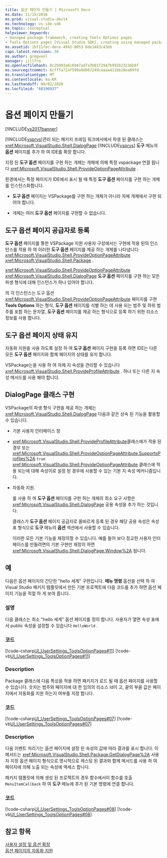```yaml
---
title: 옵션 페이지 만들기 | Microsoft Docs
ms.date: 11/15/2016
ms.prod: visual-studio-dev14
ms.technology: vs-ide-sdk
ms.topic: conceptual
helpviewer_keywords:
- managed package framework, creating Tools Options pages
- Tools Options pages [Visual Studio SDK], creating using managed package framework
ms.assetid: 1bf11fec-dece-4943-8053-6de1483c43eb
caps.latest.revision: 30
ms.author: gregvanl
manager: jillfra
ms.openlocfilehash: 8c2b993a6c6947adfa3b01f2947b992b23236b8f
ms.sourcegitcommit: 6cfffa72af599a9d667249caaaa411bb28ea69fd
ms.translationtype: MT
ms.contentlocale: ko-KR
ms.lasthandoff: 09/02/2020
ms.locfileid: "68196937"
---
```

# <a name="creating-options-pages"></a>옵션 페이지 만들기
[!INCLUDE[vs2017banner](../../includes/vs2017banner.md)]

[!INCLUDE[vsprvs](../../includes/vsprvs-md.md)]관리 되는 패키지 프레임 워크에서에서 파생 된 클래스는 <xref:Microsoft.VisualStudio.Shell.DialogPage> [!INCLUDE[vsprvs](../../includes/vsprvs-md.md)] **도구** 메뉴의 **옵션** 페이지를 추가 하 여 IDE를 확장 합니다.  
  
 지정 된 **도구 옵션** 페이지를 구현 하는 개체는 개체에 의해 특정 vspackage 연결 됩니다 <xref:Microsoft.VisualStudio.Shell.ProvideOptionPageAttribute> .  
  
 환경에서는 특정 페이지가 IDE에서 표시 될 때 특정 **도구 옵션** 페이지를 구현 하는 개체를 인스턴스화합니다.  
  
- **도구 옵션** 페이지는 VSPackage를 구현 하는 개체가 아니라 자체 개체에서 구현 되어야 합니다.  
  
- 개체는 여러 **도구 옵션** 페이지를 구현할 수 없습니다.  
  
## <a name="registering-as-a-tools-options-page-provider"></a>도구 옵션 페이지 공급자로 등록  
 **도구 옵션** 페이지를 통한 VSPackage 지원 사용자 구성에서는 구현에 적용 된의 인스턴스를 적용 하 여 이러한 **도구 옵션** 페이지를 제공 하는 개체를 나타냅니다 <xref:Microsoft.VisualStudio.Shell.ProvideOptionPageAttribute> <xref:Microsoft.VisualStudio.Shell.Package> .  
  
 <xref:Microsoft.VisualStudio.Shell.ProvideOptionPageAttribute> <xref:Microsoft.VisualStudio.Shell.DialogPage> **도구 옵션** 페이지를 구현 하는 모든 파생 형식에 대해 인스턴스가 하나 있어야 합니다.  
  
 의 각 인스턴스는 도구 옵션 <xref:Microsoft.VisualStudio.Shell.ProvideOptionPageAttribute> 페이지를 구현 **Tools Options** 하는 형식, **도구 옵션** 페이지를 식별 하는 데 사용 되는 범주 및 하위 범주를 포함 하는 문자열, **도구 옵션** 페이지를 제공 하는 형식으로 등록 하기 위한 리소스 정보를 사용 합니다.  
  
## <a name="persisting-tools-options-page-state"></a>도구 옵션 페이지 상태 유지  
 자동화 지원을 사용 하도록 설정 하 여 **도구 옵션** 페이지 구현을 등록 하면 IDE는 다른 모든 **도구 옵션** 페이지와 함께 페이지의 상태를 유지 합니다.  
  
 VSPackage는을 사용 하 여 자체 지 속성을 관리할 수 있습니다 <xref:Microsoft.VisualStudio.Shell.ProvideProfileAttribute> . 하나 또는 다른 지 속성 메서드를 사용 해야 합니다.  
  
## <a name="implementing-dialogpage-class"></a>DialogPage 클래스 구현  
 VSPackage의 파생 형식 구현을 제공 하는 개체는 <xref:Microsoft.VisualStudio.Shell.DialogPage> 다음과 같은 상속 된 기능을 활용할 수 있습니다.  
  
- 기본 사용자 인터페이스 창  
  
- <xref:Microsoft.VisualStudio.Shell.ProvideProfileAttribute>클래스에가 적용 된 경우 또는 <xref:Microsoft.VisualStudio.Shell.ProvideOptionPageAttribute.SupportsProfiles%2A> `true` <xref:Microsoft.VisualStudio.Shell.ProvideOptionPageAttribute> 클래스에 적용 되는에 대해 속성이로 설정 된 경우에 사용할 수 있는 기본 지 속성 메커니즘입니다.  
  
- 자동화 지원.  
  
  를 사용 하 여 **도구 옵션** 페이지를 구현 하는 개체의 최소 요구 사항은 <xref:Microsoft.VisualStudio.Shell.DialogPage> 공용 속성을 추가 하는 것입니다.  
  
  클래스가 **도구 옵션** 페이지 공급자로 올바르게 등록 된 경우 해당 공용 속성은 속성 표 형식으로 **도구** 메뉴의 **옵션** 섹션에서 사용할 수 있습니다.  
  
  이러한 모든 기본 기능을 재정의할 수 있습니다. 예를 들어 보다 정교한 사용자 인터페이스를 만들려면의 기본 구현만 재정의 하면 <xref:Microsoft.VisualStudio.Shell.DialogPage.Window%2A> 됩니다.  
  
## <a name="example"></a>예  
 다음은 옵션 페이지의 간단한 "hello 세계" 구현입니다. **메뉴 명령** 옵션을 선택 하 여 Visual Studio 패키지 템플릿에서 만든 기본 프로젝트에 다음 코드를 추가 하면 옵션 페이지 기능을 적절 하 게 보여 줍니다.  
  
### <a name="description"></a>설명  
 다음 클래스는 최소 "hello 세계" 옵션 페이지를 정의 합니다. 사용자가 열면 속성 표에서 public 속성을 설정할 수 있습니다 `HelloWorld` .  
  
### <a name="code"></a>코드  
 [!code-csharp[UI_UserSettings_ToolsOptionPages#11](../../snippets/csharp/VS_Snippets_VSSDK/ui_usersettings_toolsoptionpages/cs/class1.cs#11)]
 [!code-vb[UI_UserSettings_ToolsOptionPages#11](../../snippets/visualbasic/VS_Snippets_VSSDK/ui_usersettings_toolsoptionpages/vb/class1.vb#11)]  
  
### <a name="description"></a>Description  
 Package 클래스에 다음 특성을 적용 하면 패키지가 로드 될 때 옵션 페이지를 사용할 수 있습니다. 숫자는 범주와 페이지에 대 한 임의의 리소스 Id이 고, 끝의 부울 값은 페이지에서 자동화를 지원 하는지 여부를 지정 합니다.  
  
### <a name="code"></a>코드  
 [!code-csharp[UI_UserSettings_ToolsOptionPages#07](../../snippets/csharp/VS_Snippets_VSSDK/ui_usersettings_toolsoptionpages/cs/uiusersettingstoolsoptionspagespackage.cs#07)]
 [!code-vb[UI_UserSettings_ToolsOptionPages#07](../../snippets/visualbasic/VS_Snippets_VSSDK/ui_usersettings_toolsoptionpages/vb/uiusersettingstoolsoptionspagespackage.vb#07)]  
  
### <a name="description"></a>Description  
 다음 이벤트 처리기는 옵션 페이지에 설정 된 속성의 값에 따라 결과를 표시 합니다. 이 메서드는 <xref:Microsoft.VisualStudio.Shell.Package.GetDialogPage%2A> 사용자 지정 옵션 페이지 형식으로 명시적으로 캐스팅 된 결과와 함께 메서드를 사용 하 여 페이지에 의해 노출 되는 속성에 액세스 합니다.  
  
 패키지 템플릿에 의해 생성 된 프로젝트의 경우 함수에서이 함수를 호출 `MenuItemCallback` 하 여 **도구** 메뉴에 추가 된 기본 명령에 연결 합니다.  
  
### <a name="code"></a>코드  
 [!code-csharp[UI_UserSettings_ToolsOptionPages#08](../../snippets/csharp/VS_Snippets_VSSDK/ui_usersettings_toolsoptionpages/cs/uiusersettingstoolsoptionspagespackage.cs#08)]
 [!code-vb[UI_UserSettings_ToolsOptionPages#08](../../snippets/visualbasic/VS_Snippets_VSSDK/ui_usersettings_toolsoptionpages/vb/uiusersettingstoolsoptionspagespackage.vb#08)]  
  
## <a name="see-also"></a>참고 항목  
 [사용자 설정 및 옵션 확장](../../extensibility/extending-user-settings-and-options.md)   
 [옵션 페이지의 자동화 지원](../../extensibility/internals/automation-support-for-options-pages.md)

